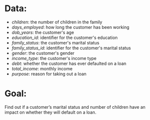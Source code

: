 # Data:
* *children*: the number of children in the family
* *days_employed*: how long the customer has been working
* *dob_years*: the customer's age
* *education_id*: identifier for the customer's education
* *family_status*: the customer's marital status
* *family_status_id*: identifier for the customer's marital status
* *gender*: the customer's gender
* *income_type*: the customer's income type
* *debt*: whether the customer has ever defaulted on a loan
* *total_income*: monthly income
* *purpose*: reason for taking out a loan

# Goal:
Find out if a customer’s marital status and number of children have an impact on whether they will default on a loan. 